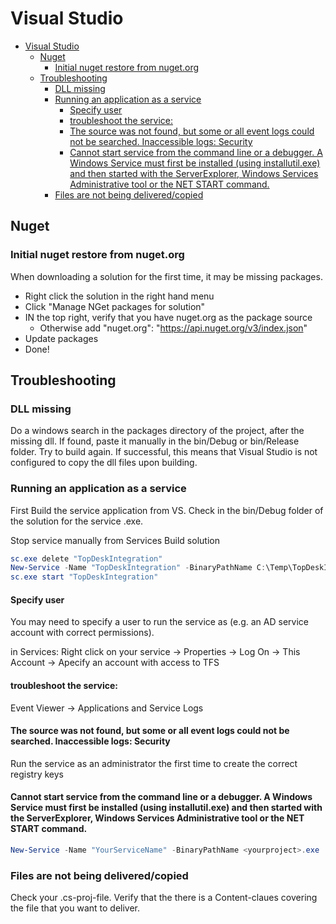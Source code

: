 # Visual Studio
<!--ts-->
* [Visual Studio](visual-studio.md#visual-studio)
   * [Nuget](visual-studio.md#nuget)
      * [Initial nuget restore from nuget.org](visual-studio.md#initial-nuget-restore-from-nugetorg)
   * [Troubleshooting](visual-studio.md#troubleshooting)
      * [DLL missing](visual-studio.md#dll-missing)
      * [Running an application as a service](visual-studio.md#running-an-application-as-a-service)
         * [Specify user](visual-studio.md#specify-user)
         * [troubleshoot the service:](visual-studio.md#troubleshoot-the-service)
         * [The source was not found, but some or all event logs could not be searched. Inaccessible logs: Security](visual-studio.md#the-source-was-not-found-but-some-or-all-event-logs-could-not-be-searched-inaccessible-logs-security)
         * [Cannot start service from the command line or a debugger. A Windows Service must first be installed (using installutil.exe) and then started with the ServerExplorer, Windows Services Administrative tool or the NET START command.](visual-studio.md#cannot-start-service-from-the-command-line-or-a-debugger-a-windows-service-must-first-be-installed-using-installutilexe-and-then-started-with-the-serverexplorer-windows-services-administrative-tool-or-the-net-start-command)
      * [Files are not being delivered/copied](visual-studio.md#files-are-not-being-deliveredcopied)

<!-- Added by: runner, at: Fri Jan 14 10:26:16 UTC 2022 -->

<!--te-->

## Nuget

### Initial nuget restore from nuget.org

When downloading a solution for the first time, it may be missing packages.

- Right click the solution in the right hand menu
- Click "Manage NGet packages for solution"
- IN the top right, verify that you have nuget.org as the package source
  - Otherwise add "nuget.org": "https://api.nuget.org/v3/index.json"
- Update packages
- Done!

## Troubleshooting

### DLL missing

Do a windows search in the packages directory of the project, after the missing dll.
If found, paste it manually in the bin/Debug or bin/Release folder. Try to build again.
If successful, this means that Visual Studio is not configured to copy the dll files upon building.

### Running an application as a service

First Build the service application from VS. Check in the bin/Debug folder of the solution for the service .exe.

Stop service manually from Services
Build solution

```powershell
sc.exe delete "TopDeskIntegration"
New-Service -Name "TopDeskIntegration" -BinaryPathName C:\Temp\TopDeskIntegration\azuredevops\integration.service\bin\Debug\NilexIntegrationService.exe
sc.exe start "TopDeskIntegration"
```

#### Specify user

You may need to specify a user to run the service as (e.g. an AD service account with correct permissions).

in Services: Right click on your service -> Properties -> Log On -> This Account -> Apecify an account with access to TFS

#### troubleshoot the service:
Event Viewer -> Applications and Service Logs

#### The source was not found, but some or all event logs could not be searched. Inaccessible logs: Security

Run the service as an administrator the first time to create the correct registry keys

#### Cannot start service from the command line or a debugger. A Windows Service must first be installed (using installutil.exe) and then started with the ServerExplorer, Windows Services Administrative tool or the NET START command.
```powershell
New-Service -Name "YourServiceName" -BinaryPathName <yourproject>.exe
```

### Files are not being delivered/copied

Check your .cs-proj-file. Verify that the there is a Content-claues covering the file that you want to deliver.
